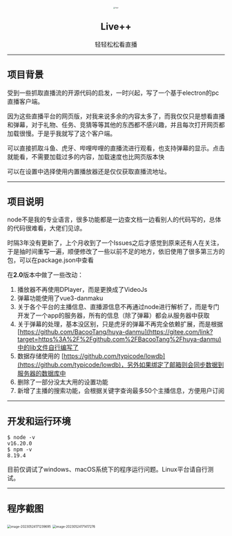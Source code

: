 <p align="center">
<img src="https://image.dipelta.cn/doc/202305241648817.png" alt="logo" style="zoom:25%;" />
</p>

<h2 align="center">Live++</h2>

<p align="center">轻轻松松看直播</p>


---

## 项目背景

受到一些抓取直播流的开源代码的启发，一时兴起，写了一个基于electron的pc直播客户端。

因为这些直播平台的网页版，对我来说多余的内容太多了，而我仅仅只是想看直播和弹幕，对于礼物、任务、竞猜等等其他的东西都不感兴趣，并且每次打开网页都加载很慢。于是乎我就写了这个客户端。

可以直接抓取斗鱼、虎牙、哔哩哔哩的直播流进行观看，也支持弹幕的显示。点击就能看，不需要加载过多的内容，加载速度也比网页版本快

可以在设置中选择使用内置播放器还是仅仅获取直播流地址。

---

## 项目说明

node不是我的专业语言，很多功能都是一边查文档一边看别人的代码写的，总体的代码很难看，大佬们见谅。

时隔3年没有更新了，上个月收到了一个Issues之后才感觉到原来还有人在关注，于是抽时间重写一遍，顺便修改了一些以前不足的地方，依旧使用了很多第三方的包，可以在package.json中查看

在**2.0**版本中做了一些改动：

1. 播放器不再使用DPlayer，而是更换成了VideoJs
2. 弹幕功能使用了vue3-danmaku
3. 关于各个平台的主播信息、直播源信息不再通过node进行解析了，而是专门开发了一个app的服务器，所有的信息（除了弹幕）都会从服务器中获取
4. 关于弹幕的处理，基本没区别，只是虎牙的弹幕不再完全依赖扩展，而是根据[https://github.com/BacooTang/huya-danmu](https://gitee.com/link?target=https%3A%2F%2Fgithub.com%2FBacooTang%2Fhuya-danmu)中的lib文件自行编写了
5. 数据存储使用的 [https://github.com/typicode/lowdb](https://github.com/typicode/lowdb)，另外如果绑定了邮箱则会同步数据到服务器的数据库中
6. 删除了一部分没太大用的设置功能
7. 新增了主播的搜索功能，会根据关键字查询最多50个主播信息，方便用户订阅

---

## 开发和运行环境

```shell
$ node -v
v16.20.0
$ npm -v
8.19.4
```

目前仅调试了windows、macOS系统下的程序运行问题。Linux平台请自行测试。

---

## 程序截图

<img src="https://image.dipelta.cn/doc/202305241712726.png" alt="image-20230524171239695" style="zoom:50%;" />

<img src="https://image.dipelta.cn/doc/202305241714340.png" alt="image-20230524171417276" style="zoom:50%;" />

